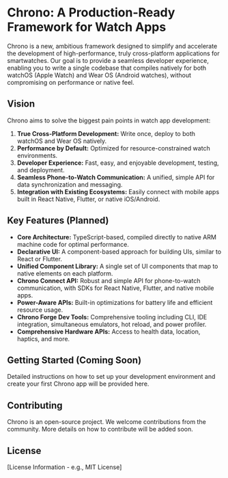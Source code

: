 # Chrono: A Production-Ready Framework for Watch Apps

Chrono is a new, ambitious framework designed to simplify and accelerate the development of high-performance, truly cross-platform applications for smartwatches. Our goal is to provide a seamless developer experience, enabling you to write a single codebase that compiles natively for both watchOS (Apple Watch) and Wear OS (Android watches), without compromising on performance or native feel.

## Vision

Chrono aims to solve the biggest pain points in watch app development:

1.  **True Cross-Platform Development:** Write once, deploy to both watchOS and Wear OS natively.
2.  **Performance by Default:** Optimized for resource-constrained watch environments.
3.  **Developer Experience:** Fast, easy, and enjoyable development, testing, and deployment.
4.  **Seamless Phone-to-Watch Communication:** A unified, simple API for data synchronization and messaging.
5.  **Integration with Existing Ecosystems:** Easily connect with mobile apps built in React Native, Flutter, or native iOS/Android.

## Key Features (Planned)

*   **Core Architecture:** TypeScript-based, compiled directly to native ARM machine code for optimal performance.
*   **Declarative UI:** A component-based approach for building UIs, similar to React or Flutter.
*   **Unified Component Library:** A single set of UI components that map to native elements on each platform.
*   **Chrono Connect API:** Robust and simple API for phone-to-watch communication, with SDKs for React Native, Flutter, and native mobile apps.
*   **Power-Aware APIs:** Built-in optimizations for battery life and efficient resource usage.
*   **Chrono Forge Dev Tools:** Comprehensive tooling including CLI, IDE integration, simultaneous emulators, hot reload, and power profiler.
*   **Comprehensive Hardware APIs:** Access to health data, location, haptics, and more.

## Getting Started (Coming Soon)

Detailed instructions on how to set up your development environment and create your first Chrono app will be provided here.

## Contributing

Chrono is an open-source project. We welcome contributions from the community. More details on how to contribute will be added soon.

## License

[License Information - e.g., MIT License]

